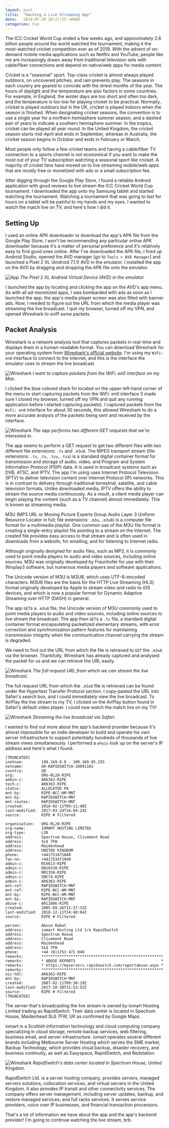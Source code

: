 ```yaml
---
layout: post
title:  "Hacking a Live Streaming App"
date:   2019-07-30 10:27:55 +0800
categories: Fun
---
```


The ICC Cricket World Cup ended a few weeks ago, and approximately 2.6 billion people around the world watched the tournament, making it the most-watched cricket competition ever as of 2019. With the advent of on-demand mobile media applications such as Netflix and YouTube, people like me are increasingly drawn away from traditional television sets with cable/fiber connections and depend on native/web apps for media content.

Cricket is a "seasonal" sport. Top-class cricket is almost always played outdoors, on uncovered pitches, and rain prevents play. The seasons in each country are geared to coincide with the driest months of the year. The hours of daylight and the temperature are also factors in some countries. For example, in England, the winter days are too short and often too dark, and the temperature is too low for playing cricket to be practical. Normally, cricket is played outdoors but in the UK, cricket is played indoors when the season is finished. When designating cricket seasons, the convention is to use a single year for a northern hemisphere summer season, and a dashed pair of years to indicate a southern hemisphere summer.  In the tropics, cricket can be played all year round. In the United Kingdom, the cricket season starts mid-April and ends in September, whereas in Australia, the cricket season begins in October and ends in February or March.

Most people only follow a few cricket teams and having a cable/fiber TV connection to a sports channel is not economical if you want to make the most out of your TV subscription watching a seasonal sport like cricket. A majority of cricket fans have moved on to live streaming mobile/web apps that are mostly free or monetized with ads or a small subscription fee. 

After digging through the Google Play Store, I found a reliable Android application with good reviews to live stream the ICC Cricket World Cup tournament. I downloaded the app onto my Samsung tablet and started watching the tournament. Watching a tournament that was going to last for hours on a tablet will be painful to my hands and my eyes. I wanted to watch the match live on TV, and here's how I did it.

## Setting Up

I used an online APK downloader to download the app's APK file from the Google Play Store. I won't be recommending any particular online APK downloader because it's a matter of personal preference and it's relatively easy to find good ones online. After I've downloaded the APK file, I fired up Android Studio, opened the AVD manager [go to `Tools > AVD Manager`] and launched a Pixel 2 XL (Android 7.1.1) AVD in the emulator. I installed the app on the AVD by dragging and dropping the APK file onto the emulator.

![App]({{site.baseurl}}/assets/img/hack1.png)
*The Pixel 2 XL Android Virtual Device (AVD) in the emulator.*

I launched the app by locating and clicking the app on the AVD's app menu. As with all ad-monetized apps, I was bombarded with ads as soon as I launched the app; the app's media player screen was also filled with banner ads. Now, I needed to figure out the URL from which the media player was streaming the live broadcast. I quit my browser, turned off my VPN, and opened Wireshark to sniff some packets.

## Packet Analysis

Wireshark is a network analysis tool that captures packets in real-time and displays them in a human-readable format. You can download Wireshark for your operating system from [Wireshark's official website](https://www.wireshark.org/#download). I'm using my `WiFi: en0` interface to connect to the internet, and this is the interface the emulator uses to stream the live broadcast.

![Wireshark]({{site.baseurl}}/assets/img/hack2.png)
*I want to capture packets from the WiFi: en0 interface on my Mac.*

I clicked the blue colored shark fin located on the upper left-hand corner of the menu to start capturing packets from the WiFi: en0 interface (I made sure I closed my browser, turned off my VPN and quit any running application before I started capturing packets). I captured packets from the `WiFi: en0` interface for about 30 seconds, this allowed Wireshark to do a more accurate analysis of the packets being sent and received by the interface.

![Wireshark]({{site.baseurl}}/assets/img/hack3.png)
*The app performs two different GET requests that we're interested in.*

The app seems to perform a GET request to get two different files with two different file extensions: `.ts` and `.m3u8`. The MPEG transport stream (file extensions: `.ts`, `.ts`, `.tsv`, `.tsa`) is a standard digital container format for transmission and storage of audio, video, and Program and System Information Protocol (PSIP) data. It is used in broadcast systems such as DVB, ATSC, and IPTV. The app I'm using uses Internet Protocol Television (IPTV) to deliver television content over Internet Protocol (IP) networks. This is in contrast to delivery through traditional terrestrial, satellite, and cable television formats. Unlike downloaded media, IPTV offers the ability to stream the source media continuously. As a result, a client media player can begin playing the content (such as a TV channel) almost immediately. This is known as streaming media.

M3U (MP3 URL or Moving Picture Experts Group Audio Layer 3 Uniform Resource Locator in full; file extensions: `.m3u`, `.m3u8`) is a computer file format for a multimedia playlist. One common use of the M3U file format is creating a single-entry playlist file pointing to a stream on the Internet. The created file provides easy access to that stream and is often used in downloads from a website, for emailing, and for listening to Internet radio.

Although originally designed for audio files, such as MP3, it is commonly used to point media players to audio and video sources, including online sources. M3U was originally developed by Fraunhofer for use with their Winplay3 software, but numerous media players and software applications.

The Unicode version of M3U is M3U8, which uses UTF-8-encoded characters. M3U8 files are the basis for the HTTP Live Streaming (HLS) format originally developed by Apple to stream video and radio to iOS devices, and which is now a popular format for Dynamic Adaptive Streaming over HTTP (DASH) in general.

The app `GET`s a `.m3u8` file, the Unicode version of M3U commonly used to point media players to audio and video sources, including online sources to live stream the broadcast. The app then `GET`s a `.ts` file, a standard digital container format encapsulating packetized elementary streams, with error correction and synchronization pattern features for maintaining transmission integrity when the communication channel carrying the stream is degraded.

We need to find out the URL from which the file is retrieved to `GET` the `.m3u8` via the browser. Thankfully, Wireshark has already captured and analysed the packet for us and we can retrieve the URL easily.

![Wireshark]({{site.baseurl}}/assets/img/hack4.png)
*The full request URL from which we can stream the live broadcast.*

The full request URL from which the `.m3u8` file is retrieved can be found under the Hypertext Transfer Protocol section. I copy-pasted the URL into Safari's search box, and I could immediately view the live broadcast. To AirPlay the live stream to my TV, I clicked on the AirPlay button found in Safari's default video player. I could now watch the match live on my TV!

![Wireshark]({{site.baseurl}}/assets/img/hack5.png)
*Streaming the live broadcast via Safari.*

I wanted to find out more about the app's backend provider because it's almost impossible for an indie developer to build and operate his own server infrastructure to support potentially hundreds of thousands of live stream views simultaneously. I performed a `whois` look up on the server's IP address and here's what I found.

```text
[TRUNCATED]
inetnum:        109.169.0.0 - 109.169.95.255
netname:        UK-RAPIDSWITCH-20091102
country:        GB
org:            ORG-RL20-RIPE
admin-c:        AR6363-RIPE
tech-c:         AR6363-RIPE
status:         ALLOCATED PA
mnt-by:         RIPE-NCC-HM-MNT
mnt-by:         RAPIDSWITCH-MNT
mnt-routes:     RAPIDSWITCH-MNT
created:        2010-02-11T09:11:40Z
last-modified:  2017-03-24T16:04:24Z
source:         RIPE # Filtered

organisation:   ORG-RL20-RIPE
org-name:       IOMART HOSTING LIMITED
org-type:       LIR
address:        Spectrum House, Clivemont Road
address:        SL6 7FW
address:        Maidenhead
address:        UNITED KINGDOM
phone:          +441753471040
fax-no:         +441753471049
admin-c:        RC6613-RIPE
admin-c:        DB16530-RIPE
admin-c:        RM1358-RIPE
admin-c:        SMC74-RIPE
admin-c:        AR6363-RIPE
mnt-ref:        RAPIDSWITCH-MNT
mnt-ref:        RIPE-NCC-HM-MNT
mnt-by:         RIPE-NCC-HM-MNT
mnt-by:         RAPIDSWITCH-MNT
abuse-c:        AR12896-RIPE
created:        2005-09-26T12:37:33Z
last-modified:  2018-12-11T14:48:04Z
source:         RIPE # Filtered

person:         Abuse Robot
address:        iomart Hosting Ltd t/a RapidSwitch
address:        Spectrum House
address:        Clivemont Road
address:        Maidenhead
address:        SL6 7FW
phone:          +44 (0)1753 471 040
remarks:        ******************************************************
remarks:        * ABUSE REPORTS                                      *
remarks:        * https://myservers.rapidswitch.com/reportabuse.aspx *
remarks:        ******************************************************
nic-hdl:        AR6363-RIPE
mnt-by:         RAPIDSWITCH-MNT
created:        2007-02-11T09:38:19Z
last-modified:  2017-10-30T21:53:52Z
source:         RIPE # Filtered
[TRUNCATED]
```

The server that's broadcasting the live stream is owned by iomart Hosting Limited trading as RapidSwitch. Their data center is located in Spectrum House, Maidenhead SL6 7FW, UK as confirmed by Google Maps.

iomart is a Scottish information technology and cloud computing company specializing in cloud storage, remote backup services, web filtering, business email, and server infrastructure. iomart operates several different brands including Melbourne Server Hosting which serves the SME market, Backup Technology, which provides cloud backup, disaster recovery, and business continuity, as well as Easyspace, RapidSwitch, and Redstation.

![Wireshark]({{site.baseurl}}/assets/img/hack6.png)
*RapidSwitch's data center located in Spectrum House, United Kingdom.* 

RapidSwitch Ltd. is a server hosting company, provides servers, managed servers solutions, collocation services, and virtual servers in the United Kingdom. It also provides IP transit and other connectivity services. The company offers server management, including server updates, backup, and restore managed services; and full racks services. It serves service providers, voice over IP businesses, and financial transaction processors.

That's a lot of information we have about the app and the app's backend provider! I'm going to continue watching the live stream, brb. 
